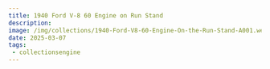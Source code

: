 ```yaml
---
title: 1940 Ford V-8 60 Engine on Run Stand
description: 
image: /img/collections/1940-Ford-V8-60-Engine-On-the-Run-Stand-A001.webp
date: 2025-03-07
tags: 
 - collectionsengine
---
```


